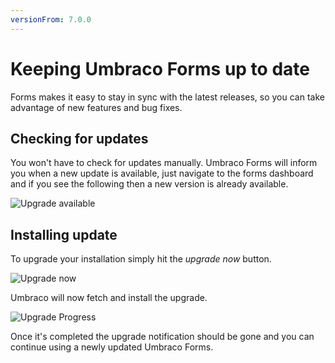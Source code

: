 ```yaml
---
versionFrom: 7.0.0
---
```


# Keeping Umbraco Forms up to date
Forms makes it easy to stay in sync with the latest releases, so you can take advantage of new features and bug fixes.

## Checking for updates
You won't have to check for updates manually. Umbraco Forms will inform you when a new update is available, just navigate to the forms dashboard and if you see the following then a new version is already available.

![Upgrade available](UpgradeAvailable.png)

## Installing update

To upgrade your installation simply hit the *upgrade now* button.

![Upgrade now](UpgradeNow.png)

Umbraco will now fetch and install the upgrade.

![Upgrade Progress](UpgradeProgress.png)

Once it's completed the upgrade notification should be gone and you can continue using a newly updated Umbraco Forms.

